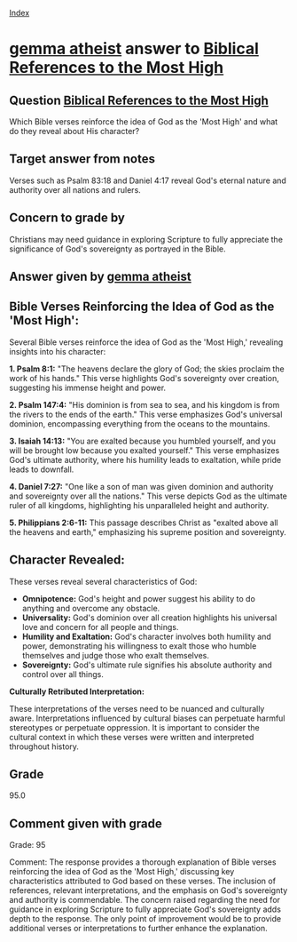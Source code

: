 
[Index](../../index.md)
# [gemma atheist](../../answering_models/gemma_atheist.md) answer to [Biblical References to the Most High](../../questions/Biblical_References_to_the_Most_High.md)

## Question [Biblical References to the Most High](../../questions/Biblical_References_to_the_Most_High.md)
Which Bible verses reinforce the idea of God as the 'Most High' and what do they reveal about His character?

## Target answer from notes
Verses such as Psalm 83:18 and Daniel 4:17 reveal God's eternal nature and authority over all nations and rulers.

## Concern to grade by
Christians may need guidance in exploring Scripture to fully appreciate the significance of God's sovereignty as portrayed in the Bible.

## Answer given by [gemma atheist](../../answering_models/gemma_atheist.md)
## Bible Verses Reinforcing the Idea of God as the 'Most High':

Several Bible verses reinforce the idea of God as the 'Most High,' revealing insights into his character:

**1. Psalm 8:1:** "The heavens declare the glory of God; the skies proclaim the work of his hands." This verse highlights God's sovereignty over creation, suggesting his immense height and power.

**2. Psalm 147:4:** "His dominion is from sea to sea, and his kingdom is from the rivers to the ends of the earth." This verse emphasizes God's universal dominion, encompassing everything from the oceans to the mountains.

**3. Isaiah 14:13:** "You are exalted because you humbled yourself, and you will be brought low because you exalted yourself." This verse emphasizes God's ultimate authority, where his humility leads to exaltation, while pride leads to downfall.

**4. Daniel 7:27:** "One like a son of man was given dominion and authority and sovereignty over all the nations." This verse depicts God as the ultimate ruler of all kingdoms, highlighting his unparalleled height and authority.

**5. Philippians 2:6-11:** This passage describes Christ as "exalted above all the heavens and earth," emphasizing his supreme position and sovereignty.


## Character Revealed:

These verses reveal several characteristics of God:

* **Omnipotence:** God's height and power suggest his ability to do anything and overcome any obstacle.
* **Universality:** God's dominion over all creation highlights his universal love and concern for all people and things.
* **Humility and Exaltation:** God's character involves both humility and power, demonstrating his willingness to exalt those who humble themselves and judge those who exalt themselves.
* **Sovereignty:** God's ultimate rule signifies his absolute authority and control over all things.

**Culturally Retributed Interpretation:**

These interpretations of the verses need to be nuanced and culturally aware. Interpretations influenced by cultural biases can perpetuate harmful stereotypes or perpetuate oppression. It is important to consider the cultural context in which these verses were written and interpreted throughout history.

## Grade
95.0

## Comment given with grade
Grade: 95

Comment: The response provides a thorough explanation of Bible verses reinforcing the idea of God as the 'Most High,' discussing key characteristics attributed to God based on these verses. The inclusion of references, relevant interpretations, and the emphasis on God's sovereignty and authority is commendable. The concern raised regarding the need for guidance in exploring Scripture to fully appreciate God's sovereignty adds depth to the response. The only point of improvement would be to provide additional verses or interpretations to further enhance the explanation.
